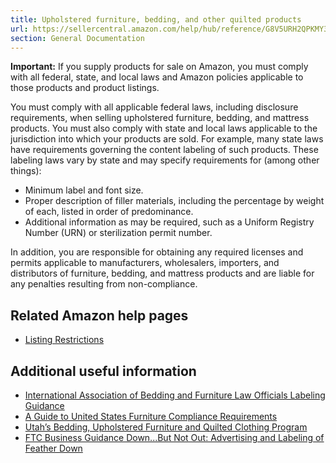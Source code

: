 ```yaml
---
title: Upholstered furniture, bedding, and other quilted products
url: https://sellercentral.amazon.com/help/hub/reference/G8V5URH2QPKMY3NS
section: General Documentation
---
```


**Important:** If you supply products for sale on Amazon, you must comply with
all federal, state, and local laws and Amazon policies applicable to those
products and product listings.

You must comply with all applicable federal laws, including disclosure
requirements, when selling upholstered furniture, bedding, and mattress
products. You must also comply with state and local laws applicable to the
jurisdiction into which your products are sold. For example, many state laws
have requirements governing the content labeling of such products. These
labeling laws vary by state and may specify requirements for (among other
things):

  * Minimum label and font size.
  * Proper description of filler materials, including the percentage by weight of each, listed in order of predominance.
  * Additional information as may be required, such as a Uniform Registry Number (URN) or sterilization permit number. 

In addition, you are responsible for obtaining any required licenses and
permits applicable to manufacturers, wholesalers, importers, and distributors
of furniture, bedding, and mattress products and are liable for any penalties
resulting from non-compliance.

## Related Amazon help pages

  * [Listing Restrictions](/gp/help/external/200832300?language=en_US&ref=efph_200832300_cont_200164370)

## Additional useful information

  * [International Association of Bedding and Furniture Law Officials Labeling Guidance](http://iabflo.org/?page_id=167)
  * [A Guide to United States Furniture Compliance Requirements](https://www.cpsc.gov/s3fs-public/04.12.2016%20Guide%20to%20US%20Furniture%20Requirements.pdf)
  * [Utah’s Bedding, Upholstered Furniture and Quilted Clothing Program](https://ag.utah.gov/businesses/regulatory-services/bedding-upholstered-furniture-and-quilted-clothing-program/)
  * [FTC Business Guidance Down...But Not Out: Advertising and Labeling of Feather Down](https://www.ftc.gov/business-guidance/resources/downbut-not-out-advertising-labeling-feather-down)

